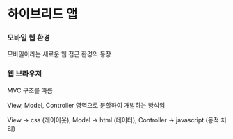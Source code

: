 # 하이브리드 앱

### 모바일 웹 환경

모바일이라는 새로운 웹 접근 환경의 등장

### 웹 브라우저

MVC 구조를 따름

View, Model, Controller 영역으로 분할하여 개발하는 방식임

View -> css (레이아웃), Model -> html (데이터), Controller -> javascript (동적 처리)



